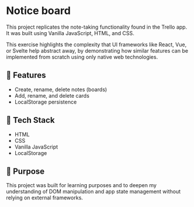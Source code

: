 # Notice board 

This project replicates the note-taking functionality found in the Trello app. It was built using Vanilla JavaScript, HTML, and CSS.

This exercise highlights the complexity that UI frameworks like React, Vue, or Svelte help abstract away, by demonstrating how similar features can be implemented from scratch using only native web technologies.

## 🚀 Features

- Create, rename, delete notes (boards)
- Add, rename, and delete cards
- LocalStorage persistence


## 📁 Tech Stack

- HTML
- CSS
- Vanilla JavaScript
- LocalStorage

## 🎯 Purpose

This project was built for learning purposes and to deepen my understanding of DOM manipulation and app state management without relying on external frameworks.
